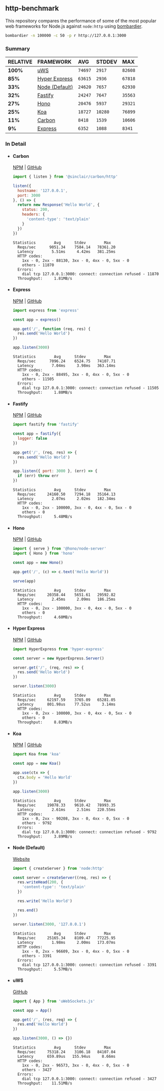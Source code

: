 ## http-benchmark

This repository compares the performance of some of the most popular web frameworks for Node.js against `node:http` using [bombardier](https://github.com/codesenberg/bombardier).

```bash
bombardier -n 100000 -c 50 -p r http://127.0.0.1:3000
```

### Summary

| RELATIVE | FRAMEWORK | AVG | STDDEV | MAX |
| :--- | :--- | :--- | :--- | :--- |
| **100%** | [uWS](#uws) | `74697` | `2917` | `82608` |
| **85%** | [Hyper Express](#hyper-express) | `63615` | `2936` | `67818` |
| **33%** | [Node (Default)](#node-default) | `24620` | `7657` | `62930` |
| **32%** | [Fastify](#fastify) | `24247` | `7647` | `35563` |
| **27%** | [Hono](#hono) | `20476` | `5937` | `29321` |
| **25%** | [Koa](#koa) | `18727` | `10280` | `76899` |
| **11%** | [Carbon](#carbon) | `8418` | `1539` | `10606` |
| **9%** | [Express](#express) | `6352` | `1088` | `8341` |


### In Detail

- #### Carbon
  [NPM](https://npmjs.com/@sinclair/carbon) | [GitHub](https://github.com/sinclairzx81/carbon)
  ```js
  import { listen } from '@sinclair/carbon/http'

  listen({
    hostname: '127.0.0.1',
    port: 3000
  }, () => {
    return new Response('Hello World', {
      status: 200,
      headers: {
        'content-type': 'text/plain'
      }
    })
  })
  ```

  ```
  Statistics        Avg      Stdev        Max
    Reqs/sec      9051.34    7584.14   78361.20
    Latency        5.51ms     4.42ms   381.25ms
    HTTP codes:
      1xx - 0, 2xx - 88130, 3xx - 0, 4xx - 0, 5xx - 0
      others - 11870
    Errors:
      dial tcp 127.0.0.1:3000: connect: connection refused - 11870
    Throughput:     1.81MB/s
  ```

- #### Express
  [NPM](https://npmjs.com/express) | [GitHub](https://github.com/expressjs/express)
  ```js
  import express from 'express'

  const app = express()

  app.get('/', function (req, res) {
    res.send('Hello World')
  })

  app.listen(3000)
  ```

  ```
  Statistics        Avg      Stdev        Max
    Reqs/sec      7096.24    6524.75   74107.71
    Latency        7.04ms     3.98ms   363.14ms
    HTTP codes:
      1xx - 0, 2xx - 88495, 3xx - 0, 4xx - 0, 5xx - 0
      others - 11505
    Errors:
      dial tcp 127.0.0.1:3000: connect: connection refused - 11505
    Throughput:     1.80MB/s
  ```

- #### Fastify
  [NPM](https://npmjs.com/fastify) | [GitHub](https://github.com/fastify/fastify)
  ```js
  import fastify from 'fastify'

  const app = fastify({
    logger: false
  })

  app.get('/', (req, res) => {
    res.send('Hello World')
  })

  app.listen({ port: 3000 }, (err) => {
    if (err) throw err
  })
  ```

  ```
  Statistics        Avg      Stdev        Max
    Reqs/sec     24160.50    7294.18   35164.13
    Latency        2.07ms     2.02ms   182.34ms
    HTTP codes:
      1xx - 0, 2xx - 100000, 3xx - 0, 4xx - 0, 5xx - 0
      others - 0
    Throughput:     5.48MB/s
  ```

- #### Hono
  [NPM](https://npmjs.com/hono) | [GitHub](https://github.com/honojs/hono)
  ```js
  import { serve } from '@hono/node-server'
  import { Hono } from 'hono'

  const app = new Hono()

  app.get('/', (c) => c.text('Hello World'))

  serve(app)
  ```

  ```
  Statistics        Avg      Stdev        Max
    Reqs/sec     20358.44    5651.61   29592.82
    Latency        2.45ms     2.09ms   186.25ms
    HTTP codes:
      1xx - 0, 2xx - 100000, 3xx - 0, 4xx - 0, 5xx - 0
      others - 0
    Throughput:     4.60MB/s
  ```

- #### Hyper Express
  [NPM](https://npmjs.com/hyper-express) | [GitHub](https://github.com/kartikk221/hyper-express)
  ```js
  import HyperExpress from 'hyper-express'

  const server = new HyperExpress.Server()

  server.get('/', (req, res) => {
    res.send('Hello World')
  })

  server.listen(3000)
  ```

  ```
  Statistics        Avg      Stdev        Max
    Reqs/sec     62197.59    3765.09   65281.05
    Latency      801.98us    77.52us     3.14ms
    HTTP codes:
      1xx - 0, 2xx - 100000, 3xx - 0, 4xx - 0, 5xx - 0
      others - 0
    Throughput:     8.83MB/s
  ```

- #### Koa
  [NPM](https://npmjs.com/koa) | [GitHub](https://github.com/koajs/koa)
  ```js
  import Koa from 'koa'

  const app = new Koa()

  app.use(ctx => {
    ctx.body = 'Hello World'
  })

  app.listen(3000)
  ```

  ```
  Statistics        Avg      Stdev        Max
    Reqs/sec     19078.33    9610.42   78993.35
    Latency        2.61ms     2.51ms   220.55ms
    HTTP codes:
      1xx - 0, 2xx - 90208, 3xx - 0, 4xx - 0, 5xx - 0
      others - 9792
    Errors:
      dial tcp 127.0.0.1:3000: connect: connection refused - 9792
    Throughput:     3.89MB/s
  ```

- #### Node (Default)
  [Website](https://nodejs.org/api/http.html)
  ```js
  import { createServer } from 'node:http'

  const server = createServer((req, res) => {
    res.writeHead(200, {
      'content-type': 'text/plain'
    })

    res.write('Hello World')

    res.end()
  })

  server.listen(3000, '127.0.0.1')
  ```

  ```
  Statistics        Avg      Stdev        Max
    Reqs/sec     25165.34    8109.47   77225.95
    Latency        1.98ms     2.00ms   173.07ms
    HTTP codes:
      1xx - 0, 2xx - 96609, 3xx - 0, 4xx - 0, 5xx - 0
      others - 3391
    Errors:
      dial tcp 127.0.0.1:3000: connect: connection refused - 3391
    Throughput:     5.57MB/s
  ```

- #### uWS
  [GitHub](https://github.com/uNetworking/uWebSockets.js)
  ```js
  import { App } from 'uWebSockets.js'

  const app = App()

  app.get('/', (res, req) => {
    res.end('Hello World')
  })

  app.listen(3000, () => {})
  ```

  ```
  Statistics        Avg      Stdev        Max
    Reqs/sec     75318.24    3106.18   84107.04
    Latency      659.89us   155.94us     8.66ms
    HTTP codes:
      1xx - 0, 2xx - 96573, 3xx - 0, 4xx - 0, 5xx - 0
      others - 3427
    Errors:
      dial tcp 127.0.0.1:3000: connect: connection refused - 3427
    Throughput:    11.51MB/s
  ```



